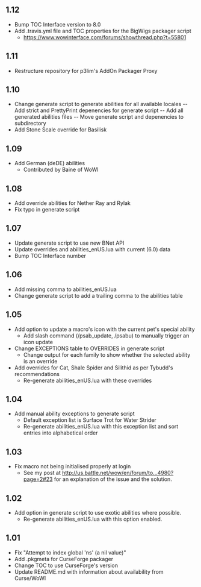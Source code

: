 ## 1.12
- Bump TOC Interface version to 8.0
- Add .travis.yml file and TOC properties for the BigWigs packager script
	- https://www.wowinterface.com/forums/showthread.php?t=55801

## 1.11
- Restructure repository for p3lim's AddOn Packager Proxy

## 1.10
- Change generate script to generate abilities for all available locales
-- Add strict and PrettyPrint depenencies for generate script
-- Add all generated abilities files
-- Move generate script and depenencies to subdirectory
- Add Stone Scale override for Basilisk

## 1.09
- Add German (deDE) abilities
	-  Contributed by Baine of WoWI

## 1.08
- Add override abilities for Nether Ray and Rylak
- Fix typo in generate script

## 1.07
- Update generate script to use new BNet API
- Update overrides and abilities_enUS.lua with current (6.0) data
- Bump TOC Interface number

## 1.06
- Add missing comma to abilities_enUS.lua
- Change generate script to add a trailing comma to the abilities table

## 1.05
- Add option to update a macro's icon with the current pet's special ability
	-  Add slash command (/psab_update, /psabu) to manually trigger an icon update
- Change EXCEPTIONS table to OVERRIDES in generate script
	-  Change output for each family to show whether the selected ability is an override
- Add overrides for Cat, Shale Spider and Silithid as per Tybudd's recommendations
	-  Re-generate abilities_enUS.lua with these overrides

## 1.04
- Add manual ability exceptions to generate script
	-  Default exception list is Surface Trot for Water Strider
	-  Re-generate abilities_enUS.lua with this exception list and sort entries into alphabetical order

## 1.03
- Fix macro not being initialised properly at login
	-  See my post at http://us.battle.net/wow/en/forum/to...4980?page=2#23 for an explanation of the issue and the solution.

## 1.02
- Add option in generate script to use exotic abilities where possible.
	-  Re-generate abilities_enUS.lua with this option enabled.

## 1.01
- Fix "Attempt to index global 'ns' (a nil value)"
- Add .pkgmeta for CurseForge packager
- Change TOC to use CurseForge's version
- Update README.md with information about availability from Curse/WoWI